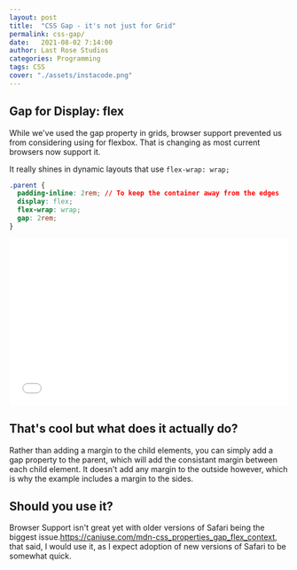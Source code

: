 ```yaml
---
layout: post
title:  "CSS Gap - it's not just for Grid"
permalink: css-gap/
date:   2021-08-02 7:14:00
author: Last Rose Studios
categories: Programming
tags: CSS
cover: "./assets/instacode.png"
---
```


## Gap for Display: flex

While we've used the gap property in grids, browser support prevented us from considering using for flexbox. That is changing as most current browsers now support it.

It really shines in dynamic layouts that use `flex-wrap: wrap;`

```css
.parent {
  padding-inline: 2rem; // To keep the container away from the edges
  display: flex;
  flex-wrap: wrap;
  gap: 2rem;
}
```

<iframe width="100%" height="300" src="//jsfiddle.net/lastrose/xuy9agwh/embedded/result/" allowfullscreen="allowfullscreen" loading="lazy" frameborder="0"></iframe>

## That's cool but what does it actually do?
Rather than adding a margin to the child elements, you can simply add a gap property to the parent, which will add the consistant margin between each child element. It doesn't add any margin to the outside however, which is why the example includes a margin to the sides.

## Should you use it?
Browser Support isn't great yet with older versions of Safari being the biggest issue.https://caniuse.com/mdn-css_properties_gap_flex_context, that said, I would use it, as I expect adoption of new versions of Safari to be somewhat quick.